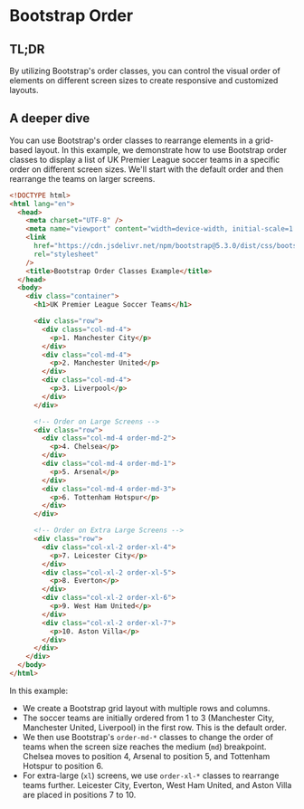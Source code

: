 # Bootstrap Order

## TL;DR

By utilizing Bootstrap's order classes, you can control the visual order of elements on different screen sizes to create responsive and customized layouts.

## A deeper dive

You can use Bootstrap's order classes to rearrange elements in a grid-based layout. In this example, we demonstrate how to use Bootstrap order classes to display a list of UK Premier League soccer teams in a specific order on different screen sizes. We'll start with the default order and then rearrange the teams on larger screens.

```html
<!DOCTYPE html>
<html lang="en">
  <head>
    <meta charset="UTF-8" />
    <meta name="viewport" content="width=device-width, initial-scale=1.0" />
    <link
      href="https://cdn.jsdelivr.net/npm/bootstrap@5.3.0/dist/css/bootstrap.min.css"
      rel="stylesheet"
    />
    <title>Bootstrap Order Classes Example</title>
  </head>
  <body>
    <div class="container">
      <h1>UK Premier League Soccer Teams</h1>

      <div class="row">
        <div class="col-md-4">
          <p>1. Manchester City</p>
        </div>
        <div class="col-md-4">
          <p>2. Manchester United</p>
        </div>
        <div class="col-md-4">
          <p>3. Liverpool</p>
        </div>
      </div>

      <!-- Order on Large Screens -->
      <div class="row">
        <div class="col-md-4 order-md-2">
          <p>4. Chelsea</p>
        </div>
        <div class="col-md-4 order-md-1">
          <p>5. Arsenal</p>
        </div>
        <div class="col-md-4 order-md-3">
          <p>6. Tottenham Hotspur</p>
        </div>
      </div>

      <!-- Order on Extra Large Screens -->
      <div class="row">
        <div class="col-xl-2 order-xl-4">
          <p>7. Leicester City</p>
        </div>
        <div class="col-xl-2 order-xl-5">
          <p>8. Everton</p>
        </div>
        <div class="col-xl-2 order-xl-6">
          <p>9. West Ham United</p>
        </div>
        <div class="col-xl-2 order-xl-7">
          <p>10. Aston Villa</p>
        </div>
      </div>
    </div>
  </body>
</html>
```

In this example:

- We create a Bootstrap grid layout with multiple rows and columns.
- The soccer teams are initially ordered from 1 to 3 (Manchester City, Manchester United, Liverpool) in the first row. This is the default order.
- We then use Bootstrap's `order-md-*` classes to change the order of teams when the screen size reaches the medium (`md`) breakpoint. Chelsea moves to position 4, Arsenal to position 5, and Tottenham Hotspur to position 6.
- For extra-large (`xl`) screens, we use `order-xl-*` classes to rearrange teams further. Leicester City, Everton, West Ham United, and Aston Villa are placed in positions 7 to 10.
